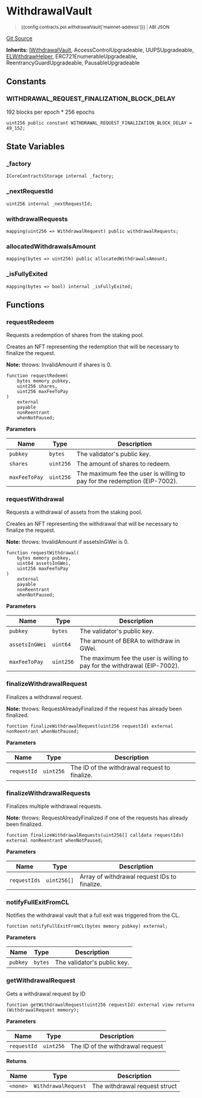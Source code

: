 # WithdrawalVault

> <small><a target="_blank" :href="config.mainnet.dapps.berascan.url + 'address/' + config.contracts.pol.withdrawalVault['mainnet-address']">{{config.contracts.pol.withdrawalVault['mainnet-address']}}</a><span v-if="config.contracts.pol.withdrawalVault.abi">&nbsp;|&nbsp;<a target="_blank" :href="config.contracts.pol.withdrawalVault.abi">ABI JSON</a></span></small>

[Git Source](https://github.com/berachain/contracts/blob/main/src/WithdrawalVault.sol)

**Inherits:**
[IWithdrawalVault](/src/interfaces/IWithdrawalVault.sol/interface.IWithdrawalVault.md), AccessControlUpgradeable, UUPSUpgradeable, [ELWithdrawHelper](/src/helpers/ELWithdrawHelper.sol/abstract.ELWithdrawHelper.md), ERC721EnumerableUpgradeable, ReentrancyGuardUpgradeable, PausableUpgradeable

## Constants

### WITHDRAWAL_REQUEST_FINALIZATION_BLOCK_DELAY

192 blocks per epoch * 256 epochs

```solidity
uint256 public constant WITHDRAWAL_REQUEST_FINALIZATION_BLOCK_DELAY = 49_152;
```

## State Variables

### _factory

```solidity
ICoreContractsStorage internal _factory;
```

### _nextRequestId

```solidity
uint256 internal _nextRequestId;
```

### withdrawalRequests

```solidity
mapping(uint256 => WithdrawalRequest) public withdrawalRequests;
```

### allocatedWithdrawalsAmount

```solidity
mapping(bytes => uint256) public allocatedWithdrawalsAmount;
```

### _isFullyExited

```solidity
mapping(bytes => bool) internal _isFullyExited;
```

## Functions



### requestRedeem

Requests a redemption of shares from the staking pool.

Creates an NFT representing the redemption that will be necessary to finalize the request.

**Note:**
throws: InvalidAmount if shares is 0.

```solidity
function requestRedeem(
    bytes memory pubkey,
    uint256 shares,
    uint256 maxFeeToPay
)
    external
    payable
    nonReentrant
    whenNotPaused;
```

**Parameters**

|Name|Type|Description|
|----|----|-----------|
|`pubkey`|`bytes`|The validator's public key.|
|`shares`|`uint256`|The amount of shares to redeem.|
|`maxFeeToPay`|`uint256`|The maximum fee the user is willing to pay for the redemption (EIP-7002).|

### requestWithdrawal

Requests a withdrawal of assets from the staking pool.

Creates an NFT representing the withdrawal that will be necessary to finalize the request.

**Note:**
throws: InvalidAmount if assetsInGWei is 0.

```solidity
function requestWithdrawal(
    bytes memory pubkey,
    uint64 assetsInGWei,
    uint256 maxFeeToPay
)
    external
    payable
    nonReentrant
    whenNotPaused;
```

**Parameters**

|Name|Type|Description|
|----|----|-----------|
|`pubkey`|`bytes`|The validator's public key.|
|`assetsInGWei`|`uint64`|The amount of BERA to withdraw in GWei.|
|`maxFeeToPay`|`uint256`|The maximum fee the user is willing to pay for the withdrawal (EIP-7002).|

### finalizeWithdrawalRequest

Finalizes a withdrawal request.

**Note:**
throws: RequestAlreadyFinalized if the request has already been finalized.

```solidity
function finalizeWithdrawalRequest(uint256 requestId) external nonReentrant whenNotPaused;
```

**Parameters**

|Name|Type|Description|
|----|----|-----------|
|`requestId`|`uint256`|The ID of the withdrawal request to finalize.|

### finalizeWithdrawalRequests

Finalizes multiple withdrawal requests.

**Note:**
throws: RequestAlreadyFinalized if one of the requests has already been finalized.

```solidity
function finalizeWithdrawalRequests(uint256[] calldata requestIds) external nonReentrant whenNotPaused;
```

**Parameters**

|Name|Type|Description|
|----|----|-----------|
|`requestIds`|`uint256[]`|Array of withdrawal request IDs to finalize.|

### notifyFullExitFromCL

Notifies the withdrawal vault that a full exit was triggered from the CL.

```solidity
function notifyFullExitFromCL(bytes memory pubkey) external;
```

**Parameters**

|Name|Type|Description|
|----|----|-----------|
|`pubkey`|`bytes`|The validator's public key.|

### getWithdrawalRequest

Gets a withdrawal request by ID

```solidity
function getWithdrawalRequest(uint256 requestId) external view returns (WithdrawalRequest memory);
```

**Parameters**

|Name|Type|Description|
|----|----|-----------|
|`requestId`|`uint256`|The ID of the withdrawal request|

**Returns**

|Name|Type|Description|
|----|----|-----------|
|`<none>`|`WithdrawalRequest`|The withdrawal request struct|


